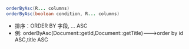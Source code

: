 ```java
orderByAsc(R... columns)
orderByAsc(boolean condition, R... columns)
```

- 排序：ORDER BY 字段, ... ASC
- 例: orderByAsc(Document::getId,Document::getTitle)--->order by id ASC,title ASC
